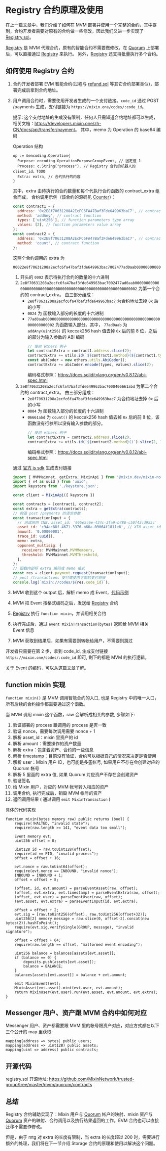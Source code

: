 # Registry 合约原理及使用

在上一篇文章中，我们介绍了如何在 MVM 部署并使用一个完整的合约，其中提到，合约开发者需要对原有的合约做一些修改，因此我们又进一步实现了 [Registry.sol](#开源代码)。

[Registry](#开源代码) 是 MVM 代理合约，原有的智能合约不需要做修改，在 [Quorum](/zh/quorum/join) 上部署后，可以直接通过 [Registry](#开源代码) 来执行。
另外，[Registry](#开源代码) 还支持批量执行多个合约。

## 如何使用 Registry 合约

1. 合约开发者部署 EVM 智能合约(过程与 [refund.sol](./refund.html##refund-sol-源码) 等其它合约部署类似)，部署完成后拿到合约地址。

2. 用户调用合约时，需要使用开发者生成的一个支付链接。`code_id` 通过 POST /payments 生成，支付链接为 `https://mixin.one/codes/:code_id`。

   提示: 这个支付地址的生成没有限制，任何人只需知道合约地址都可以生成，相关文档：<https://developers.mixin.one/zh-CN/docs/api/transfer/payment>。
   其中，memo 为 Operation 的 base64 编码

   Operation 结构
   ```golang
   op := &encoding.Operation{
     Purpose: encoding.OperationPurposeGroupEvent, // 固定值 1
     Process: c.String("process"), // Registry 合约的机器人的 client_id，TODO
     Extra: extra, // 合约执行的内容
   }
   ```

   其中，extra 由待执行的合约数量和每个代执行合约函数的 contract_extra 组合而成， 
   合约调用示例（该合约的源码见 [Counter](zh/start/counter)）：

   ```javascript
   const contract1 = {
     address: '0x2E8f70631208A2EcFC6FA47Baf3Fde649963baC7', // contract address
     method: 'addAny', // contract function
     types: ['uint256'], // function parameters type array
     values: [2], // function parameters value array
   };
   const contract2 = {
     address: '0x2E8f70631208A2EcFC6FA47Baf3Fde649963baC7', // contract address
     method: 'count', // contract function
   };
   ```
   这两个合约调用的 extra 为 
   ```text
   00022e8f70631208a2ecfc6fa47baf3fde649963bac7002477ad0aab00000000000000000000000000000000000000000000000000000000000000022e8f70631208a2ecfc6fa47baf3fde649963bac7000406661abd    
   ```

   1. 开头的 `0002` 表示待执行合约的数量的十六进制
   2. `2e8f70631208a2ecfc6fa47baf3fde649963bac7002477ad0aab0000000000000000000000000000000000000000000000000000000000000002` 为第一个合约的 contract_extra。
      由三部分组成：
      * `2e8f70631208a2ecfc6fa47baf3fde649963bac7` 为合约地址去掉 `0x` 后的小写
      * `0024` 为 函数输入部分的长度的十六进制
      * `77ad0aab0000000000000000000000000000000000000000000000000000000000000002` 为函数输入部分。其中，
        `77ad0aab` 为 `addAny(uint256)` 的 keccak256 hash 值去掉 `0x` 后的前 8 位，之后的部分为输入参数的 ABI 编码
        ```javascript
        // 使用 ethers 例子
        let contractExtra = contract1.address.slice(2);
        contractExtra += utils.id(`${contract1.method}(${contract1.types[0]})`).slice(2, 10)
        const abiCoder = new ethers.utils.AbiCoder();
        contractExtra += abiCoder.encode(types, values).slice(2);
        ```
        编码格式参照：<https://docs.soliditylang.org/en/v0.8.12/abi-spec.html>
   3. `2e8f70631208a2ecfc6fa47baf3fde649963bac7000406661abd` 为第二个合约的 contract_extra。
      由三部分组成：
      * `2e8f70631208a2ecfc6fa47baf3fde649963bac7` 为合约地址去掉 `0x` 后的小写
      * `0004` 为 函数输入部分的长度的十六进制
      * `06661abd` 为 `count()` 的 keccak256 hash 值去掉 `0x` 后的前 8 位，该函数没有行参所以没有输入参数的部分。
        ```javascript
        // 使用 ethers 例子
        let contractExtra = contract2.address.slice(2);
        contractExtra += utils.id(`${contract2.method}()`).slice(2, 10)
        ```
        编码格式参照：<https://docs.soliditylang.org/en/v0.8.12/abi-spec.html>

   通过 [官方 js sdk](https://github.com/MixinNetwork/bot-api-nodejs-client) 生成支付链接
   ```javascript
   import { MVMMainnet, getExtra, MixinApi } from '@mixin.dev/mixin-node-sdk';
   import { v4 as uuid } from 'uuid';
   import keystore from './keystore.json';

   const client = MixinApi({ keystore })
   
   const contracts = [contract1, contract2];
   const extra = getExtra(contracts);
   // 构造 post /payments 的请求参数
   const transactionInput = {
     // 测试网用 CNB，asset_id: '965e5c6e-434c-3fa9-b780-c50f43cd955c'
     asset_id: 'c94ac88f-4671-3976-b60a-09064f1811e8', // XIN asset_id
     amount: '0.00000001',
     trace_id: uuid(),
     memo: extra,
     opponent_multisig: {
       receivers: MVMMainnet.MVMMembers,
       threshold: MVMMainnet.MVMThreshold,
     },
   };
   // 函数内部将 extra 编码成 memo 格式
   const res = client.payment.request(transactionInput);
   // post /transactions 支付或使用下面的支付链接
   console.log(`mixin://codes/${res.code_id}`); 
   ```

4. MVM 收到这个 output 后，解析 memo 成 Event，[代码示例](https://github.com/MixinNetwork/trusted-group/blob/cf3fae2ecacf95e3db7e21c10b7729ab9c11474b/mvm/eos/utils.go#L46)
5. MVM 把 Event 按格式编码之后，发送给 [Registry](#开源代码) 合约
6. [Registry](#开源代码) 执行 `function mixin`，并调用相关合约
7. 执行完成后，通过 `event MixinTransaction(bytes)`  返回给 MVM 相关 Event 信息
8. MVM 获取到结果后，如果有需要则转帐给用户，不需要则跳过

开发者只需要在第 2 步，拿到 code_id, 生成支付链接 `https://mixin.one/codes/:code_id` 即可, 剩下的都是 MVM 的执行逻辑。 

关于 Event 的编码，可以从[这篇文章](/zh/guide/encoding.html#mtg-到-mvm-的编码格式)了解。

## function mixin 实现

`function mixin()` 是 MVM 调用智能合约的入口, 也是 Registry 中的唯一入口，所有后续的合约操作都需要通过这个函数。

当 MVM 调用 mixin 这个函数，raw 会解析成相关的参数, 步骤如下:

1. 验证部署的 process 跟调用的 process 是否一致
2. 验证 nonce，需要每次调用需要 nonce + 1
3. 解析 asset_id：mixin 里资产的 id
4. 解析 amount：需要操作的资产数量
5. 解析 extra：包含着资产、合约的一些信息
6. 解析 timestamp：目前没有验证，合约可以根据自己的情况来决定是否使用
7. 解析 user：Mixin 用户 ID，也可能是多签帐号, 如果用户不存在会创建对应的 Quorum 帐号
8. 解析 5 里面的 extra 值, 如果 Quorum 对应资产不存在会创建资产
9. 验证签名
10. 给 Mixin 用户，对应的 MVM 帐号转入相应的资产
11. 调用合约, 执行完成后，销毁 MVM 帐号的资产
12. 返回调用结果 ( 通过调用 `emit MixinTransaction` )

具体的代码实现

```solidity
function mixin(bytes memory raw) public returns (bool) {
    require(!HALTED, "invalid state");
    require(raw.length >= 141, "event data too small");

    Event memory evt;
    uint256 offset = 0;

    uint128 id = raw.toUint128(offset);
    require(id == PID, "invalid process");
    offset = offset + 16;

    evt.nonce = raw.toUint64(offset);
    require(evt.nonce == INBOUND, "invalid nonce");
    INBOUND = INBOUND + 1;
    offset = offset + 8;

    (offset, id, evt.amount) = parseEventAsset(raw, offset);
    (offset, evt.extra, evt.timestamp) = parseEventExtra(raw, offset);
    (offset, evt.user) = parseEventUser(raw, offset);
    (evt.asset, evt.extra) = parseEventInput(id, evt.extra);

    offset = offset + 2;
    evt.sig = [raw.toUint256(offset), raw.toUint256(offset+32)];
    uint256[2] memory message = raw.slice(0, offset-2).concat(new bytes(2)).hashToPoint();
    require(evt.sig.verifySingle(GROUP, message), "invalid signature");

    offset = offset + 64;
    require(raw.length == offset, "malformed event encoding");

    uint256 balance = balances[assets[evt.asset]];
    if (balance == 0) {
        deposits.push(assets[evt.asset]);
        balance = BALANCE;
    }
    balances[assets[evt.asset]] = balance + evt.amount;

    emit MixinEvent(evt);
    MixinAsset(evt.asset).mint(evt.user, evt.amount);
    return MixinUser(evt.user).run(evt.asset, evt.amount, evt.extra);
}
```

## Messenger 用户、资产跟 MVM 合约中如何对应

Messenger 用户、资产都需要跟 MVM 里的帐号跟资产对应，对应方式都在以下三个公开的 map 里获取:

```solidity
mapping(address => bytes) public users;
mapping(address => uint128) public assets;
mapping(uint => address) public contracts;
```

## 开源代码

registry.sol 开源地址: <https://github.com/MixinNetwork/trusted-group/tree/master/mvm/quorum/contracts>

## 总结

Registry 合约辅助实现了：Mixin 用户与 [Quorum](/zh/quorum/join) 帐户的映射、mixin 资产与 [Quorum](/zh/quorum/join) 资产的映射、合约调用以及执行结果返回的工作。EVM 合约也可以直接迁移不需要作修改。

但是，由于 mtg 对 extra 的长度有限制，当 extra 的长度超过 200 时，需要进行额外的处理，我们将在下一节介绍 Storage 合约的原理和使用以解决这个问题。
